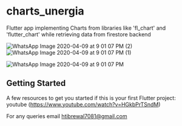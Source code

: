 # charts_unergia

Flutter app implementing Charts from libraries like 'fl_chart' and 'flutter_chart' while retrieving data from firestore backend

![WhatsApp Image 2020-04-09 at 9 01 07 PM (2)](https://user-images.githubusercontent.com/46458859/78912576-628fb880-7aa5-11ea-8134-4897f138a061.jpeg)
![WhatsApp Image 2020-04-09 at 9 01 07 PM (1)](https://user-images.githubusercontent.com/46458859/78912584-64597c00-7aa5-11ea-9cb3-b9cc00031754.jpeg)

![WhatsApp Image 2020-04-09 at 9 01 07 PM](https://user-images.githubusercontent.com/46458859/78912585-64f21280-7aa5-11ea-90e8-bedd5bdf72cd.jpeg)



## Getting Started

A few resources to get you started if this is your first Flutter project: youtube (https://www.youtube.com/watch?v=HGkbPrTSndM)

For any queries email htibrewal7081@gmail.com
